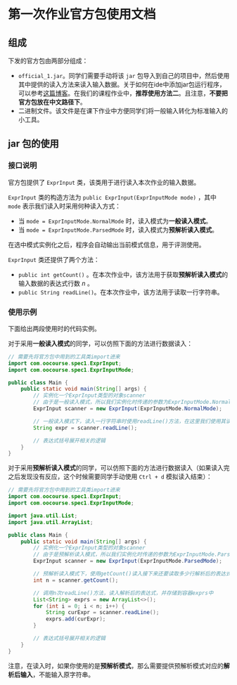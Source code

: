 # 第一次作业官方包使用文档

## 组成

下发的官方包由两部分组成：

- `official_1.jar`。同学们需要手动将该 `jar` 包导入到自己的项目中，然后使用其中提供的读入方法来读入输入数据。关于如何在ide中添加jar包运行程序，可以参考[这篇博客](https://blog.csdn.net/zwj1030711290/article/details/56678353/)。在我们的课程作业中，**推荐使用方法二**。且注意，**不要把官方包放在中文路径下**。
- 二进制文件。该文件是在课下作业中方便同学们将一般输入转化为标准输入的小工具。

## jar 包的使用

### 接口说明

官方包提供了 `ExprInput` 类，该类用于进行读入本次作业的输入数据。

`ExprInput` 类的构造方法为 `public ExprInput(ExprInputMode mode)` ，其中 `mode` 表示我们读入时采用何种读入方式：

- 当 `mode = ExprInputMode.NormalMode` 时，读入模式为**一般读入模式**。
- 当 `mode = ExprInputMode.ParsedMode` 时，读入模式为**预解析读入模式**。

在选中模式实例化之后，程序会自动输出当前模式信息，用于评测使用。

`ExprInput` 类还提供了两个方法：

- `public int getCount()` 。在本次作业中，该方法用于获取**预解析读入模式**的输入数据的表达式行数 $n$ 。
- `public String readLine()`。在本次作业中，该方法用于读取一行字符串。

### 使用示例

下面给出两段使用时的代码实例。

对于采用**一般读入模式**的同学，可以仿照下面的方法进行数据读入：

```java
// 需要先将官方包中用到的工具类import进来
import com.oocourse.spec1.ExprInput;
import com.oocourse.spec1.ExprInputMode;

public class Main {
    public static void main(String[] args) {
        // 实例化一个ExprInput类型的对象scanner
        // 由于是一般读入模式，所以我们实例化时传递的参数为ExprInputMode.NormalMode
        ExprInput scanner = new ExprInput(ExprInputMode.NormalMode);

        // 一般读入模式下，读入一行字符串时使用readLine()方法，在这里我们使用其读入表达式
        String expr = scanner.readLine();

        // 表达式括号展开相关的逻辑
    }
}
```

对于采用**预解析读入模式**的同学，可以仿照下面的方法进行数据读入（如果读入完之后发现没有反应，这个时候需要同学手动使用 `Ctrl + d` 模拟读入结束）：

```java
// 需要先将官方包中用到的工具类import进来
import com.oocourse.spec1.ExprInput;
import com.oocourse.spec1.ExprInputMode;

import java.util.List;
import java.util.ArrayList;

public class Main {
    public static void main(String[] args) {
        // 实例化一个ExprInput类型的对象scanner
        // 由于是预解析读入模式，所以我们实例化时传递的参数为ExprInputMode.ParsedMode
        ExprInput scanner = new ExprInput(ExprInputMode.ParsedMode);

        // 预解析读入模式下，使用getCount()读入接下来还要读取多少行解析后的表达式
        int n = scanner.getCount();

        // 调用n次readLine()方法，读入解析后的表达式，并存储到容器exprs中
        List<String> exprs = new ArrayList<>();
        for (int i = 0; i < n; i++) {
            String curExpr = scanner.readLine();
            exprs.add(curExpr);
        }

        // 表达式括号展开相关的逻辑
    }
}
```

注意，在读入时，如果你使用的是**预解析模式**，那么需要提供预解析模式对应的**解析后输入**，不能输入原字符串。
